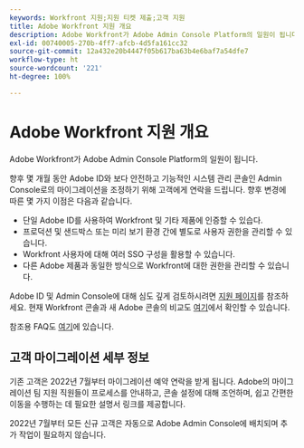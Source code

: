 ```yaml
---
keywords: Workfront 지원;지원 티켓 제출;고객 지원
title: Adobe Workfront 지원 개요
description: Adobe Workfront가 Adobe Admin Console Platform의 일원이 됩니다.
exl-id: 00740005-270b-4ff7-afcb-4d5fa161cc32
source-git-commit: 12a432e20b4447f05b617ba63b4e6baf7a54dfe7
workflow-type: ht
source-wordcount: '221'
ht-degree: 100%

---
```


# Adobe Workfront 지원 개요

Adobe Workfront가 Adobe Admin Console Platform의 일원이 됩니다.

향후 몇 개월 동안 Adobe ID와 보다 안전하고 기능적인 시스템 관리 콘솔인 Admin Console로의 마이그레이션을 조정하기 위해 고객에게 연락을 드립니다. 향후 변경에 따른 몇 가지 이점은 다음과 같습니다.

* 단일 Adobe ID를 사용하여 Workfront 및 기타 제품에 인증할 수 있습다.
* 프로덕션 및 샌드박스 또는 미리 보기 환경 간에 별도로 사용자 권한을 관리할 수 있습니다.
* Workfront 사용자에 대해 여러 SSO 구성을 활용할 수 있습니다.
* 다른 Adobe 제품과 동일한 방식으로 Workfront에 대한 권한을 관리할 수 있습니다.

Adobe ID 및 Admin Console에 대해 심도 깊게 검토하시려면 [지원 페이지](https://helpx.adobe.com/kr/enterprise/admin-guide.html)를 참조하세요. 현재 Workfront 콘솔과 새 Adobe 콘솔의 비교도 [여기](https://one.workfront.com/s/document-item?bundleId=the-new-workfront-experience&amp;topicId=Content%2FAdministration_and_Setup%2FGet_started-WF_administration%2Factions-in-admin-console.htm&amp;_LANG=enus)에서 확인할 수 있습니다.

<!--
New URL for July 27:
https://experienceleague.adobe.com/docs/workfront/using/administration-and-setup/get-started-administration/actions-in-admin-console.html?lang=ko
-->

참조용 FAQ도 [여기](faq.md)에 있습니다.

## 고객 마이그레이션 세부 정보

기존 고객은 2022년 7월부터 마이그레이션 예약 연락을 받게 됩니다.  Adobe의 마이그레이션 팀 지원 직원들이 프로세스를 안내하고, 콘솔 설정에 대해 조언하며, 쉽고 간편한 이동을 수행하는 데 필요한 설명서 링크를 제공합니다.

2022년 7월부터 모든 신규 고객은 자동으로 Adobe Admin Console에 배치되며 추가 작업이 필요하지 않습니다.